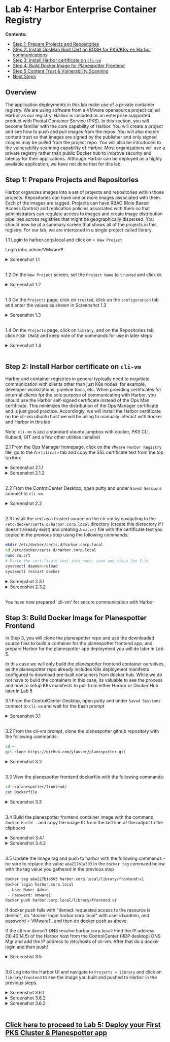 # Lab 4: Harbor Enterprise Container Registry

**Contents:**

- [Step 1: Prepare Projects and Repositories]()
- [Step 2: Install OpsMan Root Cert on BOSH for PKS/K8s <-> Harbor communications]()
- [Step 3: Install Harbor certificate on `cli-vm`]()
- [Step 4: Build Docker Image for Planespotter Frontend]()
- [Step 5 Content Trust & Vulnerability Scanning]()
- [Next Steps]()

## Overview

The application deployments in this lab make use of a private container registry. We are
using software from a VMware opensource project called Harbor as our registry. Harbor
is included as an enterprise supported product with Pivotal Container Service (PKS). In
this section, you will become familiar with the core capability of Harbor. You will create a project and see how to push and pull images from the repos. You will also enable
content trust so that images are signed by the publisher and only signed images may be
pulled from the project repo. You will also be introduced to the vulnerability scanning
capability of Harbor. Most organizations will use a private registry rather than public
Docker hub to improve security and latency for their applications. Although Harbor can
be deployed as a highly available application, we have not done that for this lab.

## Step 1: Prepare Projects and Repositories

Harbor organizes images into a set of projects and repositories within those projects.
Repositories can have one or more images associated with them. Each of the images
are tagged. Projects can have RBAC (Role Based Access Control) and replication policies
associated with them so that administrators can regulate access to images and create
image distribution pipelines across registries that might be geographically dispersed.
You should now be at a summary screen that shows all of the projects in this registry.
For our lab, we are interested in a single project called library.

1.1 Login to harbor.corp.local and click on `+ New Project`

Login info: admin/VMware1!

<details><summary>Screenshot 1.1 </summary>
<img src="Images/2018-10-23-01-31-40.png">
</details>
<br/>

1.2 On the `New Project` screen, set the `Project Name` to `trusted` and click `OK`

<details><summary>Screenshot 1.2 </summary>
<img src="Images/2018-10-23-01-35-25.png">
</details>
<br/>

1.3 On the `Projects` page, click on `trusted`,  click on the `configuration` tab and enter the values as shown in Screenshot 1.3

<details><summary>Screenshot 1.3</summary>
<img src="Images/2018-10-23-02-45-20.png">
</details>
<br/>

1.4 On the `Projects` page, click on `library`,  and on the Repositories tab, click `PUSH IMAGE` and keep note of the commands for use in later steps

<details><summary>Screenshot 1.4</summary>
<img src="Images/2018-10-23-03-01-54.png">
</details>
<br/>

## Step 2: Install Harbor certificate on `cli-vm`

Harbor and container registries in general typically need to negotiate communication with clients other than just K8s nodes, for example, developer workstations, pipeline tools, etc. When providing certificates for external clients fpr the sole purpose of communicating with Harbor, you should use the Harbor self-signed certificate instead of the Ops Man certificate. This minimizes the distribution of the Ops Manager certificate and is just good practice. Accordingly, we will install the Harbor certificate on the cli-vm ubuntu host we will be using to manually interact with docker and Harbor in this lab

Note: `cli-vm` is just a standard ubuntu jumpbox with docker, PKS CLI, Kubectl, GIT and a few other utilities installed

2.1 From the Ops Manager homepage, click on the `VMware Harbor Registry` tile, go to the `Certificate` tab and copy the SSL certificate text from the top textbox

<details><summary>Screenshot 2.1.1</summary>
<img src="Images/2018-10-24-01-50-50.png">
</details>

<details><summary>Screenshot 2.1.2</summary>
<img src="Images/2018-10-24-01-48-15.png">
</details>
<br/>

2.2 From the ControlCenter Desktop, open putty and under `Saved Sessions` connect to `cli-vm`.

<details><summary>Screenshot 2.2 </summary>
<img src="Images/2018-10-23-03-04-55.png">
</details>
<br/>

2.3 Install the cert as a trusted source on the cli-vm by navigating to the `/etc/docker/certs.d/harbor.corp.local` directory (create this dierectory if i doesn't already exist) and creating a `ca.crt` file with the certificate text you copied in the previous step using the following commands:

```bash
mkdir /etc/docker/certs.d/harbor.corp.local
cd /etc/docker/certs.d/harbor.corp.local
nano ca.crt
# Paste the certificate text into nano, save and close the file
systemctl daemon-reload
systemctl restart docker
```

<details><summary>Screenshot 2.3.1</summary>
<img src="Images/2018-10-24-02-12-17.png">
</details>

<details><summary>Screenshot 2.3.2</summary>
<img src="Images/2018-10-24-02-15-15.png">
</details>
<br/>

You have now prepared `cli-vm' for secure communication with Harbor

## Step 3: Build Docker Image for Planespotter Frontend

In Step 3, you will clone the planespotter repo and use the downloaded source files to build a container for the planespotter frontend app, and prepare Harbor for the planespotter app deployment you will do later in Lab 5.

In this case we will only build the planespotter frontend container ourselves, as the planespotter repo already includes K8s deployment manifests configured to download pre-built containers from docker hub. While we do not have to build the containers in this case, its valuable to see the process and how to setup K8s manifests to pull from either Harbor or Docker Hub later in Lab 5

3.1 From the ControlCenter Desktop, open putty and under `Saved Sessions` connect to `cli-vm` and wait for the bash prompt

<details><summary>Screenshot 3.1 </summary>
<img src="Images/2018-10-23-03-04-55.png">
</details>
<br/>

3.2 From the cli-vm prompt, clone the planespotter github repository with the following commands:

```bash
cd ~
git clone https://github.com/yfauser/planespotter.git
```

<details><summary>Screenshot 3.2</summary>
<img src="Images/2018-10-23-03-10-14.png">
</details>
<br/>

3.3 View the planespotter frontend dockerfile with the following commands:

```bash
cd ~/planespotter/frontend/
cat Dockerfile
```

<details><summary>Screenshot 3.3 </summary>
<img src="Images/2018-10-24-03-06-42.png">
</details>
<br/>

3.4 Build the planespotter frontend container image with the command `docker build .` and copy the image ID from the last line of the output to the clipboard

<details><summary>Screenshot 3.4.1 </summary>
<img src="Images/2018-10-24-03-13-22.png">
</details>

<details><summary>Screenshot 3.4.2 </summary>
<img src="Images/2018-10-24-03-17-58.png">
</details>
<br/>

3.5 Update the image tag and push to harbor with the following commands - be sure to replace the value `a6a227b1a503` in the `docker tag` command below with the tag value you gathered in the previous step  

```bash
docker tag a6a227b1a503 harbor.corp.local/library/frontend:v1
docker login harbor.corp.local
 - User Name: Admin
 - Password: VMware1!
docker push harbor.corp.local/library/frontend:v1
```

If docker push fails with "denied: requested access to the resource is denied", do "docker login harbor.corp.local" with user id=admin, and password = VMware1!, and then do docker push as above.

If the cli-vm doesn't DNS resolve harbor.corp.local:
Find the IP address (10.40.14.5) of the Harbor host from the ControlCenter (RDP desktop) DNS Mgr and add the IP address to /etc/hosts of cli-vm. After that do a docker login and then push!

<details><summary>Screenshot 3.5 </summary>
<img src="Images/2018-10-24-03-22-00.png">
</details>
<br/>

3.6 Log into the Harbor UI and navigate to `Projects > library` and click on `library/frontend` to see the image you built and pushed to Harbor in the previous steps.

<details><summary>Screenshot 3.6.1 </summary>
<img src="Images/2018-10-24-03-27-01.png">
</details>

<details><summary>Screenshot 3.6.2 </summary>
<img src="Images/2018-10-24-03-27-29.png">
</details>

<details><summary>Screenshot 3.6.3 </summary>
<img src="Images/2018-10-24-03-31-17.png">
</details>
<br/>

## [Click here to proceed to Lab 5: Deploy your First PKS Cluster & Planespotter app](../DeployFirstCluster-DC1610)

<!--

## Step 5 Content Trust & Vulnerability Scanning

Content trust allows admins to require that images be signed in order for the container to run. In this section, you will push untrusted and trusted images to Harbor that we have pre-installed in the `cli-vm` in your the lab vPod, use them to validate the content trust feature You will also trigger a Clair vulnerability scan and view the results. Note that content trust and vulnerability scanning features are independent of one another and can be used seperately

5.1 Resume or if needed reopen your SSH connection to `cli-vm` and upload the untrusted image with the command `docker push harbor.corp.local/trusted/helloworld:V2`

<details><summary>Screenshot 5.1 </summary>
<img src="Images/2018-10-24-04-20-26.png">
</details>
<br/>

5.2 From `cli-vm` configure environmental variables that enable the docker client to validate signed images with Harbor and upload the trusted image with the following commands. Use the passphrase `handsonlab` when prompted

```bash
export DOCKER_CONTENT_TRUST_SERVER=https://harbor.corp.local:4443
export DOCKER_CONTENT_TRUST=1
docker push harbor.corp.local/trusted/nginx:V2
#passphrase = handsonlab
```

<details><summary>Screenshot 5.1 </summary>
<img src="Images/2018-10-24-04-20-26.png">
</details>
<br/>

## Click here to proceed to [Lab 5: Deploy your First PKS Cluster & Planespotter app](../Lab5-DeployFirstCluster)



**Login to Harbor UI**

1. Click on Google Chrome
2. Click on Harbor.corp.local bookmark
3. Login to Harbor with Username: admin and Password: VMware1!

**View Projects and Repositories**



The library project contains five repositories and has no access control. it is available to
the public.

1. Click on library to see the repos

You now see the five different repos. The restreview repos will be used in Module 4 to
deploy our restaurant review application.


**View Restreview-ui Repo Images**

1. Click on the library/restreview-ui repo

**View Image Vulnerability Summary**

Notice that there are two images. During lab preparation two versions of the same
image were uploaded so that we could upgrade our application in Module 4.
Vulnerability scanning is part of PKS deployed Harbor registry.


1. Click on either of the images to see its vulnerability threat report.

**View Image Vulnerability Report**

Each vulnerability is detailed, along with the package containing it, and the correct
package version to fix the vulnerability.


**Create Trusted Project**

So far you have been using unsigned images. Now we want to have a production
project that only contains images that are trusted. In order to do that we must sign the
images. Let's start by creating a new project.

1. Click on Projects

**Create New Project**

1. Click on + Projects


**Enter Project Name**

1. Enter trusted for the project name and click OK

**Verify Project Created**

Note: The name of the project MUST be "trusted", in all lower case. We have tagged
images with that path for you to use later in the lab. Using a different name will cause
the image push to fail.

1. click on trusted to open your new project


**Enable Content Trust on Your Project**

1. Click on Configuration


We have options to Enable Content Trust and prevent vulnerable images from running.
The image vulnerability restricts the pulling of images with CVEs that were identified in
the image scans we saw previously. Enabling content trust means that only signed
images can be pulled from this project.

1. Enable content trust and click Save

**Push Unsigned Image**


1. Type docker push harbor.corp.local/trusted/helloworld:V2

We have an existing unsigned image that we want to push into our trusted project.

Let's go back to the Harbor UI and see our image.

**View Unsigned Image**

1. Click on Repositories
2. Click on the Repo name to see the individual image tags
3. Note that the image is unsigned

Now let's go back to the CLI

**Enable Docker Content Trust**

1. Type export DOCKER_CONTENT_TRUST_SERVER=https://harbor.corp.local:4443
2. Type export DOCKER_CONTENT_TRUST=1

These two commands enable image signing through Docker content trust and point to
the Notary server. Our notary server is our Harbor registry


**Push Signed Image**

1. Type docker push harbor.corp.local/trusted/nginx:V2
2. Type passphrase at all prompts: handsonlab

The root passphrase is only entered the first time you push a new image to your project.
Note that you should not use the standard hol password 'VMware1!'. Docker notary
doesn't seem to like the !. handsonlab was used as the password in testing.

Let's return to Harbor and see our signed image.

**View Signed Image**


1. Click on Respositories in Harbor so your nginx image is visible
1. Click on trusted/nginx image and verify that it was signed

Let's create Kubernetes pods from our two images and see what happens. Return to
the CLI.

**Create Pod From Unsigned Image**

1. Type kubectl apply -f /home/ubuntu/apps/hello-trusted-unsigned.yaml
2. Type kubectl get pods

Notice that there was an error pulling the image. Let's investigate further.


**Describe Pod To Find Error**

1. Enter kubectl describe po/helloworld-v2-#########

Replace the ###### with the pod id from your previous kubectl get pods command.
You can see why the pod failed to create. The image was not signed. Now let's run a
pod with our signed image.

First let's clean up.

**Clean Up Pod**

1. Type kubectl delete -f /home/ubuntu/apps/hello-trusted-unsigned.yaml

This command will delete our deployment.

**Create Pod From Signed Image**

The first thing we need to do is create a secret. This will be mounted on our pod and
shared with Harbor for authentication when pulling our image from the registry.

1. Type kubectl create secret docker-registry regsecret
    --docker-server=http://harbor.corp.local --docker-username=admin
    --docker-password=VMware1! --docker-email=admin@corp.local


The secret contains the information needed to login to the registry. Let's now take a
look at the yaml file for our signed image.

**View Yaml To Create Pod From Signed Image**

1. Type cat nginx-trusted-signed.yaml

Note the imagePullSecrets refers to the secret we just created. Now we will create our
pod from the signed image.


**Create Pod**

1. Type kubectl apply -f nginx-trusted-signed.yaml
2. Type kubectl get pods

**Describe Pod To Verify Successful Image Pull**

1. Type kubectl describe po/nginx-##### where ###### is the number for your pod
    in the get pods command


**Clean Up Deployment**

1. Type kubectl delete -f nginx-trusted-signed.yaml


### Conclusion.............................................................................................................

**You should now have an understanding of Harbor Container Registry**

**You've finished Lab 4**

Congratulations on completing Lab 4!
--!>
